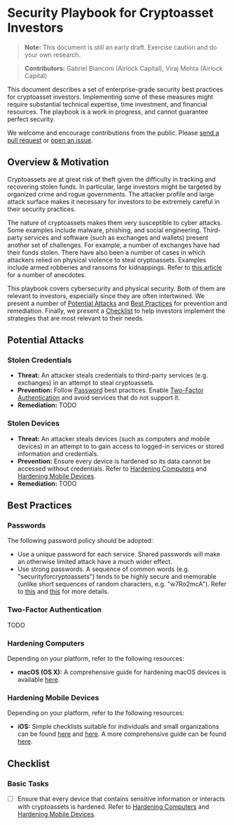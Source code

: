 # Security Playbook for Cryptoasset Investors

> **Note:** This document is still an early draft. Exercise caution and do your own research.

> **Contributors:** Gabriel Bianconi (Airlock Capital), Viraj Mehta (Airlock Capital)

This document describes a set of enterprise-grade security best practices for cryptoasset investors. Implementing some of these measures might require substantial technical expertise, time investment, and financial resources. The playbook is a work in progress, and cannot guarantee perfect security. 

We welcome and encourage contributions from the public. Please [send a pull request](https://github.com/GabrielBianconi/cryptoasset-security-playbook/pulls) or [open an issue](https://github.com/GabrielBianconi/cryptoasset-security-playbook/issues).


## Overview & Motivation

Cryptoassets are at great risk of theft given the difficulty in tracking and recovering stolen funds. In particular, large investors might be targeted by organized crime and rogue governments. The attacker profile and large attack surface makes it necessary for investors to be extremely careful in their security practices.

The nature of cryptoassets makes them very susceptible to cyber attacks. Some examples include malware, phishing, and social engineering. Third-party services and software (such as exchanges and wallets) present another set of challenges. For example, a number of exchanges have had their funds stolen. There have also been a number of cases in which attackers relied on physical violence to steal cryptoassets. Examples include armed robberies and ransoms for kidnappings. Refer to [this article](https://www.nytimes.com/2018/02/18/technology/virtual-currency-extortion.html) for a number of anecdotes.

This playbook covers cybersecurity and physical security. Both of them are relevant to investors, especially since they are often intertwined. We present a number of [Potential Attacks](#potential-attacks) and [Best Practices](#best-practices) for prevention and remediation. Finally, we present a [Checklist](#checklist) to help investors implement the strategies that are most relevant to their needs.


## Potential Attacks

### Stolen Credentials

- **Threat:** An attacker steals credentials to third-party services (e.g. exchanges) in an attempt to steal cryptoassets.
- **Prevention:** Follow [Password](#passwords) best practices. Enable [Two-Factor Authentication](#two-factor-authentication) and avoid services that do not support it.
- **Remediation:** TODO


### Stolen Devices

- **Threat:** An attacker steals devices (such as computers and mobile devices) in an attempt to to gain access to logged-in services or stored information and credentials.
- **Prevention:** Ensure every device is hardened so its data cannot be accessed without credentials. Refer to [Hardening Computers](#hardening-computers) and [Hardening Mobile Devices](#hardening-mobile-devices). 
- **Remediation:** TODO


## Best Practices

### Passwords

The following password policy should be adopted:

- Use a unique password for each service. Shared passwords will make an otherwise limited attack have a much wider effect.
- Use strong passwords. A sequence of common words (e.g. "securityforcryptoassets") tends to be highly secure and memorable (unlike short sequences of random characters, e.g. "w7Ro2mcA"). Refer to [this](https://baekdal.com/thoughts/password-security-usability/) and [this](https://xkcd.com/936/) for more details.

### Two-Factor Authentication

TODO

### Hardening Computers

Depending on your platform, refer to the following resources:

- **macOS (OS X):** A comprehensive guide for hardening macOS devices is available [here](https://github.com/drduh/macOS-Security-and-Privacy-Guide).

### Hardening Mobile Devices

Depending on your platform, refer to the following resources:

- **iOS:** Simple checklists suitable for individuals and small organizations can be found [here](https://security.utexas.edu/handheld-hardening-checklists/ios) and [here](https://ecn.io/ios-hardening-guide-df60535c6c5). A more comprehensive guide can be found [here](https://www.asd.gov.au/publications/protect/ios-hardening-guide.htm).



## Checklist

### Basic Tasks

- [ ] Ensure that every device that contains sensitive information or interacts with cryptoassets is hardened. Refer to [Hardening Computers](#hardening-computers) and [Hardening Mobile Devices](#hardening-mobile-devices).
